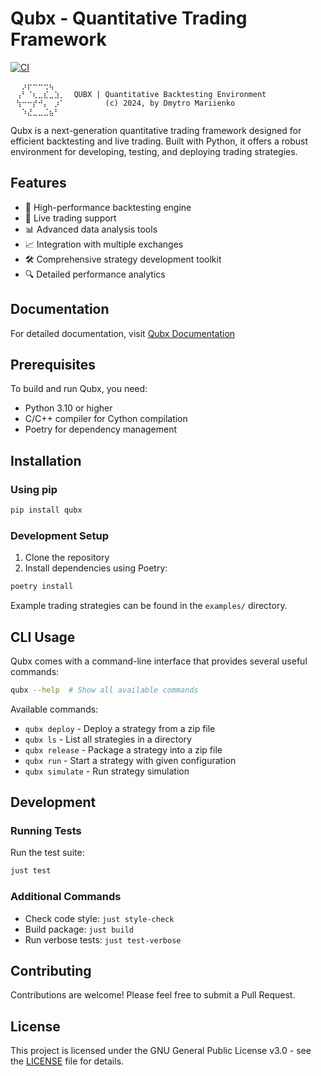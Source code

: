# Qubx - Quantitative Trading Framework

[![CI](https://github.com/xLydianSoftware/Qubx/actions/workflows/ci.yml/badge.svg?branch=main)](https://github.com/xLydianSoftware/Qubx/actions/workflows/ci.yml)

```
⠀⠀⡰⡖⠒⠒⢒⢦⠀⠀
⠀⢠⠃⠈⢆⣀⣎⣀⣱⡀  QUBX | Quantitative Backtesting Environment
⠀⢳⠒⠒⡞⠚⡄⠀⡰⠁         (c) 2024, by Dmytro Mariienko
⠀⠀⠱⣜⣀⣀⣈⣦⠃⠀⠀⠀
```

Qubx is a next-generation quantitative trading framework designed for efficient backtesting and live trading. Built with Python, it offers a robust environment for developing, testing, and deploying trading strategies.

## Features

- 🚀 High-performance backtesting engine
- 🔄 Live trading support
- 📊 Advanced data analysis tools
- 📈 Integration with multiple exchanges
- 🛠 Comprehensive strategy development toolkit
- 🔍 Detailed performance analytics

## Documentation

For detailed documentation, visit [Qubx Documentation](https://xlydiansoftware.github.io/Qubx/en/latest/)

## Prerequisites

To build and run Qubx, you need:

- Python 3.10 or higher
- C/C++ compiler for Cython compilation
- Poetry for dependency management

## Installation

### Using pip

```bash
pip install qubx
```

### Development Setup

1. Clone the repository
2. Install dependencies using Poetry:

```bash
poetry install
```

Example trading strategies can be found in the `examples/` directory.

## CLI Usage

Qubx comes with a command-line interface that provides several useful commands:

```bash
qubx --help  # Show all available commands
```

Available commands:

- `qubx deploy` - Deploy a strategy from a zip file
- `qubx ls` - List all strategies in a directory
- `qubx release` - Package a strategy into a zip file
- `qubx run` - Start a strategy with given configuration
- `qubx simulate` - Run strategy simulation

## Development

### Running Tests

Run the test suite:

```bash
just test
```

### Additional Commands

- Check code style: `just style-check`
- Build package: `just build`
- Run verbose tests: `just test-verbose`

## Contributing

Contributions are welcome! Please feel free to submit a Pull Request.

## License

This project is licensed under the GNU General Public License v3.0 - see the [LICENSE](LICENSE) file for details.
